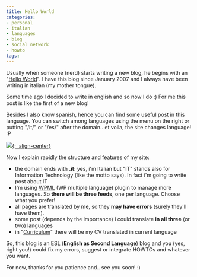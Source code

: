 ```yaml
---
title: Hello World
categories:
- personal
- italian
- languages
- blog
- social network
- howto
tags:
---
```

Usually when someone (nerd) starts writing a new blog, he begins with an
"[Hello World](http://en.wikipedia.org/wiki/Hello_world)". I have this blog
since January 2007 and I always have been writing in italian (my mother
tongue).

Some time ago I decided to write in english and so now I do :) For me this
post is like the first of a new blog!

Besides I also know spanish, hence you can find some useful post in this
language. You can switch among languages using the menu on the right or
putting "/it/" or "/es/" after the domain.. et voila, the site changes
language! :P

[![]({{site.url}}/images/English.gif){: .align-center}]({{site.url}}/images/English.gif)

Now I explain rapidly the structure and features of my site:

  * the domain ends with **.it**: yes, i'm Italian but "IT" stands also for Information Technology (like the motto says). In fact i'm going to write post about IT
  * I'm using [WPML](http://wpml.org) (WP multiple language) plugin to manage more languages. So **there will be three feeds**, one per language. Choose what you prefer!
  * all pages are translated by me, so they **may have errors** (surely they'll have them).
  * some post (depends by the importance) i could translate **in all three** (or two) languages
  * in "[Curriculum]({{site.url}}/cv/)" there will be my CV translated in current language
  
So, this blog is an ESL (**English as Second Language**) blog and you (yes,
right you!) could fix my errors, suggest or integrate HOWTOs and whatever you want.

For now, thanks for you patience and.. see you soon! :)

